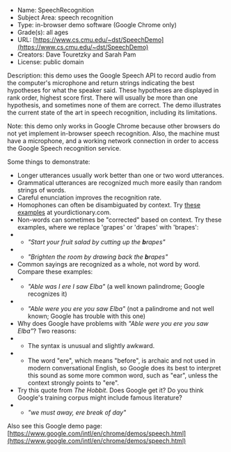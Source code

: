 * Name: SpeechRecognition
* Subject Area: speech recognition
* Type: in-browser demo software (Google Chrome only)
* Grade(s): all ages
* URL: [https://www.cs.cmu.edu/~dst/SpeechDemo](https://www.cs.cmu.edu/~dst/SpeechDemo)
* Creators: Dave Touretzky and Sarah Pam
* License: public domain

Description: this demo uses the Google Speech API to record audio from the computer's microphone and return strings indicating the best hypotheses for what the speaker said. These hypotheses are displayed in rank order, highest score first. There will usually be more than one hypothesis, and sometimes none of them are correct. The demo illustrates the current state of the art in speech recognition, including its limitations.

Note: this demo only works in Google Chrome because other browsers do not yet implement in-browser speech recognition. Also, the machine must have a microphone, and a working network connection in order to access the Google Speech recognition service.

Some things to demonstrate:
* Longer utterances usually work better than one or two word utterances.
* Grammatical utterances are recognized much more easily than random strings of words.
* Careful enunciation improves the recognition rate.
* Homophones can often be disambiguated by context.  Try [these examples](https://examples.yourdictionary.com/examples-of-homophones.html) at yourdictionary.com.
* Non-words can sometimes be "corrected" based on context. Try these examples, where we replace 'grapes' or 'drapes' with 'brapes':
* * _"Start your fruit salad by cutting up the **b**rapes"_
* * _"Brighten the room by drawing back the **b**rapes"_
* Common sayings are recognized as a whole, not word by word. Compare these examples:
* * _"Able was I ere I saw Elba"_ (a well known palindrome; Google recognizes it)
* * _"Able were you ere you saw Elba"_ (not a palindrome and not well known; Google has trouble with this one)
* Why does Google have problems with _"Able were you ere you saw Elba"_? Two reasons:
* * The syntax is unusual and slightly awkward.
* * The word "ere", which means "before", is archaic and not used in modern conversational English, so Google does its best to interpret this sound as some more common word, such as "ear", unless the context strongly points to "ere".
* Try this quote from _The Hobbit_. Does Google get it? Do you think Google's training corpus might include famous literature?
* * _"we must away, ere break of day"_

Also see this Google demo page: [https://www.google.com/intl/en/chrome/demos/speech.html](https://www.google.com/intl/en/chrome/demos/speech.html)

